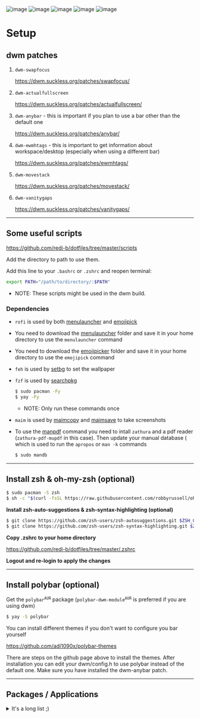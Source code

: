 ![image](https://user-images.githubusercontent.com/66169993/116790369-6cbf9300-aabc-11eb-896e-50cfa12ac155.png)
![image](https://user-images.githubusercontent.com/66169993/116790463-f1aaac80-aabc-11eb-9740-bf0259f9eb5f.png)
![image](https://user-images.githubusercontent.com/66169993/116790550-56660700-aabd-11eb-9b9a-d2780534f93e.png)
![image](https://user-images.githubusercontent.com/66169993/116790562-7c8ba700-aabd-11eb-8f7c-0ac7db878666.png)
![image](https://user-images.githubusercontent.com/66169993/116790571-8d3c1d00-aabd-11eb-974c-0c91b705adf6.png)



# Setup

## dwm patches

1. ```dwm-swapfocus```

    https://dwm.suckless.org/patches/swapfocus/

2. ```dwm-actualfullscreen```

    https://dwm.suckless.org/patches/actualfullscreen/

3. ```dwm-anybar``` - this is important if you plan to use a bar other than the default one

    https://dwm.suckless.org/patches/anybar/

5. ```dwm-ewmhtags``` - this is important to get information about workspace/desktop (especially when using a different bar)

    https://dwm.suckless.org/patches/ewmhtags/

6. ```dwm-movestack```

    https://dwm.suckless.org/patches/movestack/

7. ```dwm-vanitygaps```

    https://dwm.suckless.org/patches/vanitygaps/

---

## Some useful scripts

https://github.com/redi-b/dotfiles/tree/master/scripts

Add the directory to path to use them.

Add this line to your ```.bashrc``` or ```.zshrc``` and reopen terminal:

```bash
export PATH="/path/to/directory/:$PATH"
```
   - NOTE: These scripts might be used in the dwm build.

   ### Dependencies

   - ```rofi``` is used by both [menulauncher](https://github.com/redi-b/dotfiles/tree/master/scripts/menulauncher) and [emojipick](https://github.com/redi-b/dotfiles/tree/master/scripts/emojipick)

   - You need to download the [menulauncher](https://github.com/redi-b/dotfiles/tree/master/menulauncher) folder and save it in your home directory to use the ```menulauncher``` command
   - You need to download the [emojipicker](https://github.com/redi-b/dotfiles/tree/master/emojipicker) folder and save it in your home directory to use the ```emojipick``` command
   - ```feh``` is used by [setbg](https://github.com/redi-b/dotfiles/tree/master/scripts/setbg) to set the wallpaper

   - ```fzf``` is used by [searchpkg](https://github.com/redi-b/dotfiles/tree/master/scripts/searchpkg) 

       ```bash
       $ sudo pacman -Fy
       $ yay -Fy
       ```
       - NOTE: Only run these commands once

   - ```maim``` is used by [maimcopy](https://github.com/redi-b/dotfiles/tree/master/scripts/maimcopy) and [maimsave](https://github.com/redi-b/dotfiles/tree/master/scripts/maimsave) to take screenshots
   - To use the [manpdf](https://github.com/redi-b/dotfiles/tree/master/scripts/manpdf) command you need to intall ```zathura``` and a pdf reader (```zathura-pdf-mupdf``` in this case). Then update your manual database ( which is used to run the ```apropos``` or ```man -k``` commands

       ```bash
       $ sudo mandb
       ```

---

## Install zsh & oh-my-zsh (optional)

   ```bash
   $ sudo pacman -S zsh
   $ sh -c "$(curl -fsSL https://raw.githubusercontent.com/robbyrussell/oh-my-zsh/master/tools/install.sh)"
   ```

   **Install zsh-auto-suggestions & zsh-syntax-highlighting (optional)**
   
   ```bash
   $ git clone https://github.com/zsh-users/zsh-autosuggestions.git $ZSH_CUSTOM/plugins/zsh-autosuggestions
   $ git clone https://github.com/zsh-users/zsh-syntax-highlighting.git $ZSH_CUSTOM/plugins/zsh-syntax-highlighting
   ```

   **Copy .zshrc to your home directory**

   https://github.com/redi-b/dotfiles/tree/master/.zshrc

   **Logout and re-login to apply the changes**

---

## Install polybar (optional)

   Get the <code>polybar<sup>AUR</sup></code> package (<code>polybar-dwm-module<sup>AUR</sup></code> is preferred if you are using dwm)

   ```bash
   $ yay -S polybar
   ```

   You can install different themes if you don't want to configure you bar yourself

   https://github.com/adi1090x/polybar-themes

   There are steps on the github page above to install the themes. After installation you can edit your dwm/config.h to use polybar instead of the default one. Make sure you have installed the dwm-anybar patch.

---

## Packages / Applications

<details>
   <summary>It's a long list ;)</summary>

   - ```alsa-utils``` 
   - ```ark``` 
   - ```breeze-icons``` 
   - ```clang``` 
   - ```cmake``` 
   - ```cmatrix``` 
   - ```cowsay``` 
   - ```dunst``` 
   - <code>eww-git<sup>AUR</sup></code>
   - ```feh``` 
   - ```figlet``` 
   - ```fortune-mod``` 
   - ```freedownloadmanager``` 
   - ```fzf``` 
   - <code>google-chrome<sup>AUR</sup></code>
   - <code>kvantum-theme-qogir<sup>AUR</sup></code>
   - ```lxappearance``` 
   - ```maim``` 
   - ```mpv``` 
   - ```mtools``` 
   - ```neofetch``` 
   - ```neovim``` 
   - ```nodejs``` 
   - ```noto-fonts``` 
   - ```npm``` 
   - ```os-prober``` 
   - ```pavucontrol``` 
   - ```pcmanfm``` 
   - <code>polybar<sup>AUR</sup></code>
   - ```pulseaudio``` 
   - ```python``` 
   - ```python-pip``` 
   - ```python-pynvim``` 
   - <code>qogir-gtk-theme<sup>AUR</sup></code>
   - ```qt5ct``` 
   - ```rofi``` 
   - ```rustup``` 
   - <code>spotify<sup>AUR</sup></code>
   - ```subversion``` 
   - ```sxiv``` 
   - <code>telegram-desktop<sup>AUR</sup></code>
   - ```tmux``` 
   - ```ttf-hack``` 
   - ```vim``` 
   - <code>visual-studio-code-bin<sup>AUR</sup></code>
   - ```vlc``` 
   - ```wget``` 
   - ```xorg-xev``` 
   - ```xorg-xinit``` 
   - ```xorg-xmodmap``` 
   - ```xorg-xprop``` 
   - ```xorg-xrandr``` 
   - <code>yay<sup>AUR</sup></code>
   - ```zathura``` 
   - ```zathura-pdf-mupdf``` 
   - ```zsh``` 

</details>
